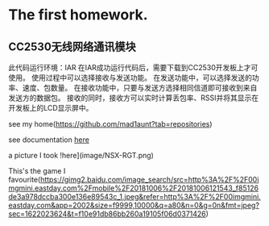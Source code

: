 # The first homework.

CC2530无线网络通讯模块
-------------------------
此代码运行环境：IAR
在IAR成功运行代码后，需要下载到CC2530开发板上才可使用。
使用过程中可以选择接收与发送功能。
在发送功能中，可以选择发送的功率、速度、包数量。
在接收功能中，只要与发送方选择相同信道即可接收到来自发送方的数据包。
接收的同时，接收方可以实时计算丢包率、RSSI并将其显示在开发板上的LCD显示屏中。

see my home(https://github.com/mad1aunt?tab=repositories)

see documentation [here](another.md)

a picture I took !here](image/NSX-RGT.png)

This's the game I favourite(https://gimg2.baidu.com/image_search/src=http%3A%2F%2F00imgmini.eastday.com%2Fmobile%2F20181006%2F20181006121543_f85126de3a978dccba300e136e89543c_1.jpeg&refer=http%3A%2F%2F00imgmini.eastday.com&app=2002&size=f9999,10000&q=a80&n=0&g=0n&fmt=jpeg?sec=1622023624&t=f10e91db86bb260a19105f06d0371426)

